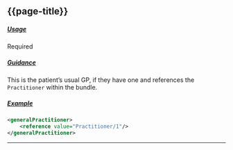 ## {{page-title}}

<h5><ins>Usage</ins></h5>

<span class="mro-circle required" title="Required"></span> Required

<h5><ins>Guidance</ins></h5>

This is the patient’s usual GP, if they have one and references the `Practitioner` within the bundle.

<h5><ins>Example</ins></h5>

```xml
<generalPractitioner>
    <reference value="Practitioner/1"/>
</generalPractitioner>
```

---